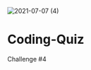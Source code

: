 ![2021-07-07 (4)](https://user-images.githubusercontent.com/83742550/124858482-1f5c1800-df7c-11eb-9e1f-efe695af5dcf.png)
# Coding-Quiz
Challenge #4

